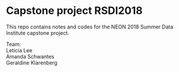 # Capstone project RSDI2018

This repo contains notes and codes for the NEON 2018 Summer Data Institute capstone project.

Team:    
Leticia Lee    
Amanda Schwantes       
Geraldine Klarenberg      
